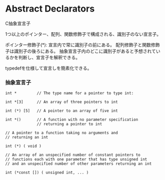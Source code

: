 # Abstract Declarators
C抽象宣言子

1つ以上のポインター、配列、関数修飾子で構成される、識別子のない宣言子。

ポインター修飾子(*):
宣言内で常に識別子の前にある。
配列修飾子と関数修飾子は識別子の後ろにある。
抽象宣言子内のどこに識別子があると予想されているかを判断し、宣言子を解釈できる。

typedefを仕様して宣言しを簡素化できる。


### 抽象宣言子
```
int *         // The type name for a pointer to type int:

int *[3]      // An array of three pointers to int

int (*) [5]   // A pointer to an array of five int

int *()       // A function with no parameter specification
              // returning a pointer to int

// A pointer to a function taking no arguments and
// returning an int

int (*) ( void )

// An array of an unspecified number of constant pointers to
// functions each with one parameter that has type unsigned int
// and an unspecified number of other parameters returning an int

int (*const []) ( unsigned int, ... )
```
